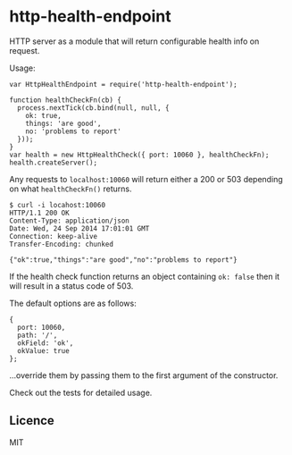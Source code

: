 # http-health-endpoint

HTTP server as a module that will return configurable health info on request.

Usage:
```
var HttpHealthEndpoint = require('http-health-endpoint');

function healthCheckFn(cb) {
  process.nextTick(cb.bind(null, null, {
    ok: true,
    things: 'are good',
    no: 'problems to report'
  }));
}
var health = new HttpHealthCheck({ port: 10060 }, healthCheckFn);
health.createServer();
```

Any requests to `localhost:10060` will return either a 200 or 503 depending on what `healthCheckFn()` returns.

```
$ curl -i locahost:10060
HTTP/1.1 200 OK
Content-Type: application/json
Date: Wed, 24 Sep 2014 17:01:01 GMT
Connection: keep-alive
Transfer-Encoding: chunked

{"ok":true,"things":"are good","no":"problems to report"}
```

If the health check function returns an object containing `ok: false` then it will result in a status code of 503.

The default options are as follows:
```
{
  port: 10060,
  path: '/',
  okField: 'ok',
  okValue: true
};
```
...override them by passing them to the first argument of the constructor.

Check out the tests for detailed usage.

## Licence
MIT
